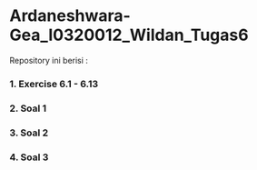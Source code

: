 # Ardaneshwara-Gea_I0320012_Wildan_Tugas6

Repository ini berisi :
### 1. Exercise 6.1 - 6.13
### 2. Soal 1
### 3. Soal 2
### 4. Soal 3
